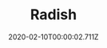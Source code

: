 ---
templateKey: blog-post
title: Radish
type: vegetable
description: A crisp and refreshing root vegetable with hints of pepper when eaten raw
featuredpost: false
date: 2020-02-10T00:00:02.711Z
featuredimage: /img/Radish.png
sellPrice: 90
tags:
  - Summer
  - edible
  - vegetable
  - Radish Salad
  - Red Plate
---